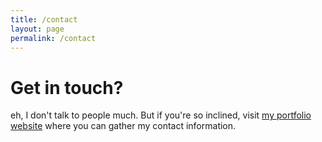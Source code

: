 ```yaml
---
title: /contact
layout: page
permalink: /contact
---
```


# Get in touch?

eh, I don't talk to people much. 
But if you're so inclined, visit [my portfolio website](www.gabrielabenavidesaudio.com) where you can gather my contact information. 
